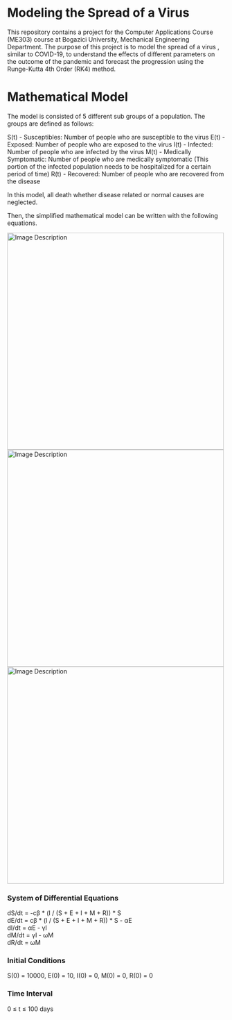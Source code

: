 # Modeling the Spread of a Virus
This repository contains a project for the Computer Applications Course (ME303) course at Bogazici University, Mechanical Engineering Department. The purpose of this project is to model the spread of a virus , similar to COVID-19, to understand the effects of different parameters on the outcome of the pandemic and forecast the progression using the Runge-Kutta 4th Order (RK4) method.

# Mathematical Model
The model is consisted of 5 different sub groups of a population. The groups are defined as follows:

S(t) - Susceptibles: Number of people who are susceptible to the virus
E(t) - Exposed: Number of people who are exposed to the virus
I(t) - Infected: Number of people who are infected by the virus
M(t) - Medically Symptomatic: Number of people who are medically symptomatic (This portion of the infected population needs to be hospitalized for a certain period of time)
R(t) - Recovered: Number of people who are recovered from the disease

In this model, all death whether disease related or normal causes are neglected.

Then, the simplified mathematical model can be written with the following equations.

<img src="https://github.com/user-attachments/assets/ee6f4b46-4990-4c56-b65d-dbf9f146673c" alt="Image Description" width="500">

<img src="https://github.com/user-attachments/assets/1ce75b31-437f-46f4-bbf3-346af715d736" alt="Image Description" width="500">

<img src="https://github.com/user-attachments/assets/88380aab-eacc-4827-beff-1b1a66c97d1d" alt="Image Description" width="500">

### System of Differential Equations

dS/dt = -cβ * (I / (S + E + I + M + R)) * S  
dE/dt = cβ * (I / (S + E + I + M + R)) * S - αE  
dI/dt = αE - γI  
dM/dt = γI - ωM  
dR/dt = ωM  

### Initial Conditions

S(0) = 10000, E(0) = 10, I(0) = 0, M(0) = 0, R(0) = 0  

### Time Interval

0 ≤ t ≤ 100 days


